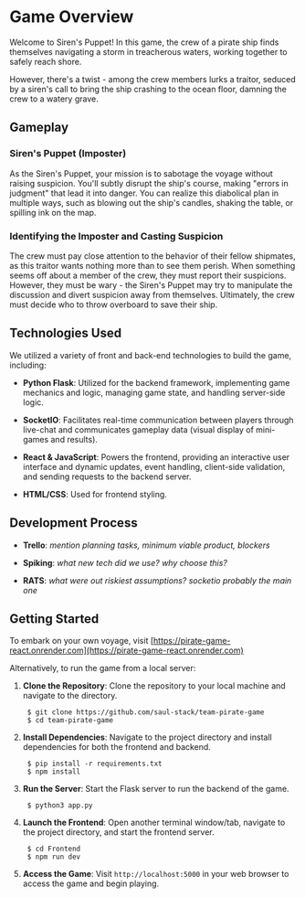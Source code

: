 # Game Overview

Welcome to Siren's Puppet! In this game, the crew of a pirate ship finds themselves navigating a storm in treacherous waters, working together to safely reach shore.

However, there's a twist - among the crew members lurks a traitor, seduced by a siren's call to bring the ship crashing to the ocean floor, damning the crew to a watery grave.

## Gameplay

### Siren's Puppet (Imposter)
As the Siren's Puppet, your mission is to sabotage the voyage without raising suspicion. You'll subtly disrupt the ship's course, making "errors in judgment" that lead it into danger. You can realize this diabolical plan in multiple ways, such as blowing out the ship's candles, shaking the table, or spilling ink on the map.

### Identifying the Imposter and Casting Suspicion
The crew must pay close attention to the behavior of their fellow shipmates, as this traitor wants nothing more than to see them perish. When something seems off about a member of the crew, they must report their suspicions. However, they must be wary - the Siren's Puppet may try to manipulate the discussion and divert suspicion away from themselves. Ultimately, the crew must decide who to throw overboard to save their ship.

## Technologies Used

We utilized a variety of front and back-end technologies to build the game, including:

- **Python Flask**: Utilized for the backend framework, implementing game mechanics and logic, managing game state, and handling server-side logic.

- **SocketIO**: Facilitates real-time communication between players through live-chat and communicates gameplay data (visual display of mini-games and results).

- **React & JavaScript**: Powers the frontend, providing an interactive user interface and dynamic updates, event handling, client-side validation, and sending requests to the backend server.

- **HTML/CSS**: Used for frontend styling.

## Development Process

- **Trello**: *mention planning tasks, minimum viable product, blockers*

- **Spiking**: *what new tech did we use? why choose this?*

- **RATS**: *what were out riskiest assumptions? socketio probably the main one*

## Getting Started

To embark on your own voyage, visit [https://pirate-game-react.onrender.com](https://pirate-game-react.onrender.com)

Alternatively, to run the game from a local server:

1. **Clone the Repository**: Clone the repository to your local machine and navigate to the directory. 
        
        $ git clone https://github.com/saul-stack/team-pirate-game
        $ cd team-pirate-game


1. **Install Dependencies**: Navigate to the project directory and install dependencies for both the frontend and backend. 
   
        $ pip install -r requirements.txt
        $ npm install

2. **Run the Server**: Start the Flask server to run the backend of the game. 
   
        $ python3 app.py

3. **Launch the Frontend**: Open another terminal window/tab, navigate to the project directory, and start the frontend server.

        $ cd Frontend
        $ npm run dev

4. **Access the Game**: Visit `http://localhost:5000` in your web browser to access the game and begin playing.
